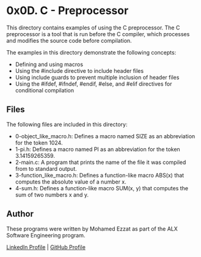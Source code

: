 # 0x0D. C - Preprocessor

This directory contains examples of using the C preprocessor. The C preprocessor is a tool that is run before the C compiler, which processes and modifies the source code before compilation.

The examples in this directory demonstrate the following concepts:

- Defining and using macros
- Using the #include directive to include header files
- Using include guards to prevent multiple inclusion of header files
- Using the #ifdef, #ifndef, #endif, #else, and #elif directives for conditional compilation
## Files
The following files are included in this directory:

- 0-object_like_macro.h: Defines a macro named SIZE as an abbreviation for the token 1024.
- 1-pi.h: Defines a macro named PI as an abbreviation for the token 3.14159265359.
- 2-main.c: A program that prints the name of the file it was compiled from to standard output.
- 3-function_like_macro.h: Defines a function-like macro ABS(x) that computes the absolute value of a number x.
- 4-sum.h: Defines a function-like macro SUM(x, y) that computes the sum of two numbers x and y.
## Author
These programs were written by Mohamed Ezzat as part of the ALX Software Engineering program.

[LinkedIn Profile](https://www.linkedin.com/in/mohamed-ezzat01/) | [GitHub Profile](https://github.com/mohvmedezzvt)
